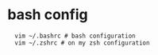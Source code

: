 # bash config
```
  vim ~/.bashrc # bash configuration
  vim ~/.zshrc # on my zsh configuration
``` 
